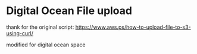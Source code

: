 # Digital Ocean File upload

thank for the original script: https://www.aws.ps/how-to-upload-file-to-s3-using-curl/

modified for digital ocean space

